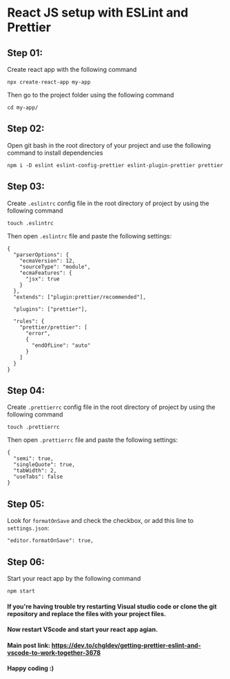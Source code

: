 # React JS setup with ESLint and Prettier

## Step 01:
Create react app with the following command
```
npx create-react-app my-app
```
Then go to the project folder using the following command
```
cd my-app/
```

## Step 02:
Open git bash in the root directory of your project and use the following command to install dependencies
```
npm i -D eslint eslint-config-prettier eslint-plugin-prettier prettier
```

## Step 03:
Create `.eslintrc` config file in the root directory of project by using the following command
```
touch .eslintrc
```
Then open `.eslintrc` file and paste the following settings:
```
{
  "parserOptions": {
    "ecmaVersion": 12,
    "sourceType": "module",
    "ecmaFeatures": {
      "jsx": true
    }
  },
  "extends": ["plugin:prettier/recommended"],

  "plugins": ["prettier"],

  "rules": {
    "prettier/prettier": [
      "error",
      {
        "endOfLine": "auto"
      }
    ]
  }
}
```

## Step 04:
Create `.prettierrc` config file in the root directory of project by using the following command
```
touch .prettierrc
```
Then open `.prettierrc` file and paste the following settings:
```
{
  "semi": true,
  "singleQuote": true,
  "tabWidth": 2,
  "useTabs": false
}
```

## Step 05:
Look for `formatOnSave` and check the checkbox, or add this line to `settings.json`:
```
"editor.formatOnSave": true,
```

## Step 06:
Start your react app by the following command
```
npm start
```
#### If you're having trouble try restarting Visual studio code or clone the git repository and replace the files with your project files.

#### Now restart VScode and start your react app agian.

#### Main post link: https://dev.to/chgldev/getting-prettier-eslint-and-vscode-to-work-together-3678

#### Happy coding :)
